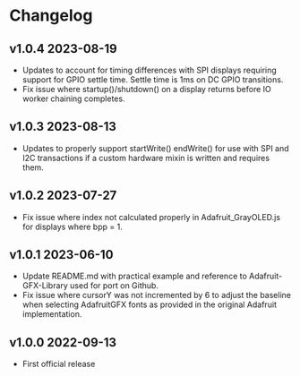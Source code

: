# Changelog

## v1.0.4 2023-08-19

- Updates to account for timing differences with SPI displays requiring support for GPIO settle time.  Settle time is 1ms on DC GPIO transitions.
- Fix issue where startup()/shutdown() on a display returns before IO worker chaining completes.

## v1.0.3 2023-08-13

- Updates to properly support startWrite() endWrite() for use with SPI and I2C transactions if a custom hardware mixin is written and requires them.

## v1.0.2 2023-07-27

- Fix issue where index not calculated properly in Adafruit_GrayOLED.js for displays where bpp = 1.

## v1.0.1 2023-06-10

- Update README.md with practical example and reference to Adafruit-GFX-Library used for port on Github.
- Fix issue where cursorY was not incremented by 6 to adjust the baseline when selecting AdafruitGFX fonts as provided in the original Adafruit implementation.

## v1.0.0 2022-09-13

- First official release

